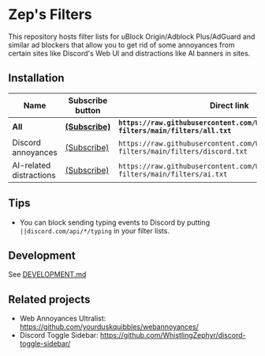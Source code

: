 # Zep's Filters

This repository hosts filter lists for uBlock Origin/Adblock Plus/AdGuard and similar ad blockers that allow you to get rid of some annoyances from certain sites like Discord's Web UI and distractions like AI banners in sites.

## Installation

| Name | Subscribe button | Direct link |
| --- | --- | --- |
| **All** | [**(Subscribe)**](https://subscribe.adblockplus.org/?location=https://raw.githubusercontent.com/WhistlingZephyr/zeps-filters/main/filters/all.txt&title=Zep%27s%20Filters) | **`https://raw.githubusercontent.com/WhistlingZephyr/zeps-filters/main/filters/all.txt`** |
| Discord annoyances | [(Subscribe)](https://subscribe.adblockplus.org/?location=https://raw.githubusercontent.com/WhistlingZephyr/zeps-filters/main/filters/discord.txt&title=Zep's%20Filters%20-%20Discord) | `https://raw.githubusercontent.com/WhistlingZephyr/zeps-filters/main/filters/discord.txt` |
AI-related distractions | [(Subscribe)](https://subscribe.adblockplus.org/?location=https://raw.githubusercontent.com/WhistlingZephyr/zeps-filters/main/filters/ai.txt&title=Zep's%20Filters%20-%20AI) | `https://raw.githubusercontent.com/WhistlingZephyr/zeps-filters/main/filters/ai.txt`

## Tips

- You can block sending typing events to Discord by putting `||discord.com/api/*/typing` in your filter lists.

## Development

See [DEVELOPMENT.md](DEVELOPMENT.md)

## Related projects

- Web Annoyances Ultralist: <https://github.com/yourduskquibbles/webannoyances/>
- Discord Toggle Sidebar: <https://github.com/WhistlingZephyr/discord-toggle-sidebar/>
